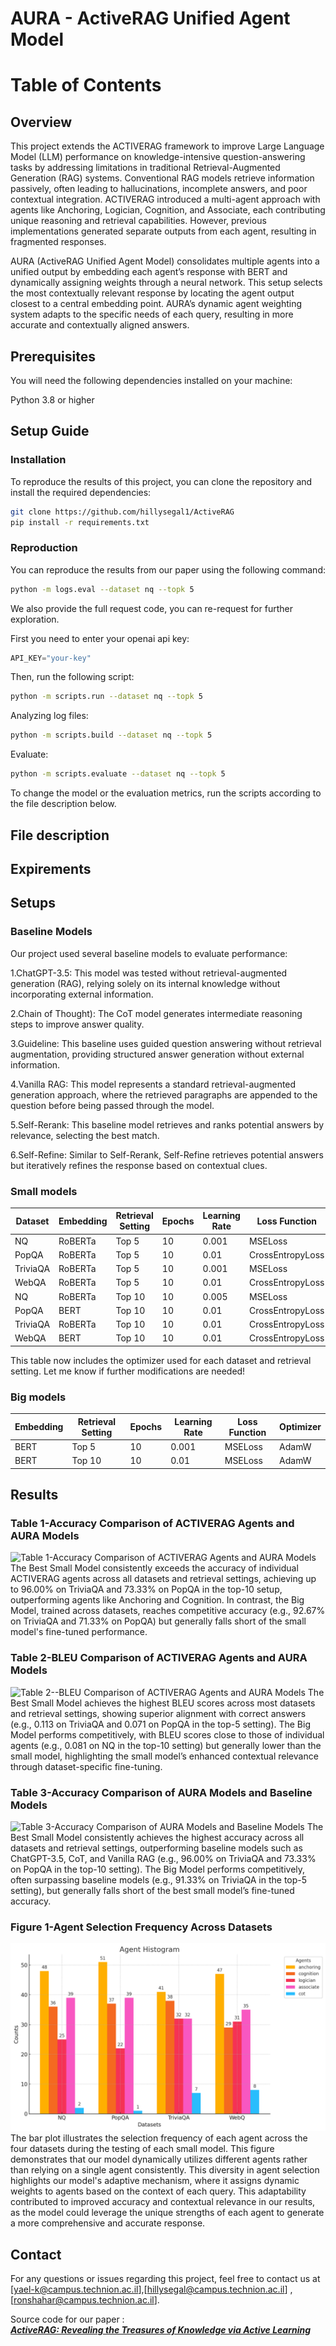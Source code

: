 # AURA - ActiveRAG Unified Agent Model

# Table of Contents




## Overview

This project extends the ACTIVERAG framework to improve Large Language Model (LLM) performance on knowledge-intensive question-answering tasks by addressing limitations in traditional Retrieval-Augmented Generation (RAG) systems. Conventional RAG models retrieve information passively, often leading to hallucinations, incomplete answers, and poor contextual integration. ACTIVERAG introduced a multi-agent approach with agents like Anchoring, Logician, Cognition, and Associate, each contributing unique reasoning and retrieval capabilities. However, previous implementations generated separate outputs from each agent, resulting in fragmented responses.

AURA (ActiveRAG Unified Agent Model) consolidates multiple agents into a unified output by embedding each agent’s response with BERT and dynamically assigning weights through a neural network. This setup selects the most contextually relevant response by locating the agent output closest to a central embedding point. AURA’s dynamic agent weighting system adapts to the specific needs of each query, resulting in more accurate and contextually aligned answers.

## Prerequisites
You will need the following dependencies installed on your machine:

Python 3.8 or higher

## Setup Guide
### Installation
To reproduce the results of this project, you can clone the repository and install the required dependencies:

```bash
git clone https://github.com/hillysegal1/ActiveRAG
pip install -r requirements.txt
```
### Reproduction
You can reproduce the results from our paper using the following command:
```bash
python -m logs.eval --dataset nq --topk 5
```
We also provide the full request code, you can re-request for further exploration.

First you need to enter your openai api key:

```python
API_KEY="your-key"
```

Then, run the following script:

```bash
python -m scripts.run --dataset nq --topk 5
```
Analyzing log files:

```bash
python -m scripts.build --dataset nq --topk 5
```

Evaluate:

```bash
python -m scripts.evaluate --dataset nq --topk 5
```
To change the model or the evaluation metrics, run the scripts according to the file description below. 

## **File description**





## Expirements
## Setups

### Baseline Models
Our project used several baseline models to evaluate performance:

1.ChatGPT-3.5: This model was tested without retrieval-augmented generation (RAG), relying solely on its internal knowledge without incorporating external information. 

2.Chain of Thought): The CoT model generates intermediate reasoning steps to improve answer quality.

3.Guideline: This baseline uses guided question answering without retrieval augmentation, providing structured answer generation without external information.

4.Vanilla RAG: This model represents a standard retrieval-augmented generation approach, where the retrieved paragraphs are appended to the question before being passed through the model. 

5.Self-Rerank: This baseline model retrieves and ranks potential answers by relevance, selecting the best match.

6.Self-Refine: Similar to Self-Rerank, Self-Refine retrieves potential answers but iteratively refines the response based on contextual clues. 


### Small models


| Dataset   | Embedding | Retrieval Setting | Epochs | Learning Rate | Loss Function    | Optimizer |
|-----------|-----------|-------------------|--------|---------------|------------------|-----------|
| NQ        | RoBERTa   | Top 5            | 10     | 0.001         | MSELoss          | Adam      |
| PopQA     | RoBERTa   | Top 5            | 10     | 0.01          | CrossEntropyLoss | AdamW     |
| TriviaQA  | RoBERTa   | Top 5            | 10     | 0.001         | MSELoss          | Adam      |
| WebQA     | RoBERTa   | Top 5            | 10     | 0.01          | CrossEntropyLoss | Adam      |
| NQ        | RoBERTa   | Top 10           | 10     | 0.005         | MSELoss          | AdamW     |
| PopQA     | BERT      | Top 10           | 10     | 0.01          | CrossEntropyLoss | AdamW     |
| TriviaQA  | RoBERTa   | Top 10           | 10     | 0.01          | CrossEntropyLoss | AdamW     |
| WebQA     | BERT      | Top 10           | 10     | 0.01          | CrossEntropyLoss | AdamW     |

This table now includes the optimizer used for each dataset and retrieval setting. Let me know if further modifications are needed!
### Big models

| Embedding | Retrieval Setting | Epochs | Learning Rate | Loss Function | Optimizer |
|-----------|-------------------|--------|---------------|---------------|-----------|
| BERT      | Top 5            | 10     | 0.001         | MSELoss       | AdamW     |
| BERT      | Top 10           | 10     | 0.01          | MSELoss       | AdamW     |

## Results
### Table 1-Accuracy Comparison of ACTIVERAG Agents and AURA Models
![Table 1-Accuracy Comparison of ACTIVERAG Agents and AURA Models
](fig/Results-1.png)
The Best Small Model consistently exceeds the accuracy of individual ACTIVERAG agents across all datasets and retrieval settings, achieving up to 96.00% on TriviaQA and 73.33% on PopQA in the top-10 setup, outperforming agents like Anchoring and Cognition. In contrast, the Big Model, trained across datasets, reaches competitive accuracy (e.g., 92.67% on TriviaQA and 71.33% on PopQA) but generally falls short of the small model's fine-tuned performance.

### Table 2-BLEU Comparison of ACTIVERAG Agents and AURA Models
![Table 2--BLEU Comparison of ACTIVERAG Agents and AURA Models
](fig/Results-2.png)
The Best Small Model achieves the highest BLEU scores across most datasets and retrieval settings, showing superior alignment with correct answers (e.g., 0.113 on TriviaQA and 0.071 on PopQA in the top-5 setting). The Big Model performs competitively, with BLEU scores close to those of individual agents (e.g., 0.081 on NQ in the top-10 setting) but generally lower than the small model, highlighting the small model’s enhanced contextual relevance through dataset-specific fine-tuning.

### Table 3-Accuracy Comparison of AURA Models and Baseline Models
![Table 3-Accuracy Comparison of AURA Models and Baseline Models
](fig/Results-3.png)
The Best Small Model consistently achieves the highest accuracy across all datasets and retrieval settings, outperforming baseline models such as ChatGPT-3.5, CoT, and Vanilla RAG (e.g., 96.00% on TriviaQA and 73.33% on PopQA in the top-10 setting). The Big Model performs competitively, often surpassing baseline models (e.g., 91.33% on TriviaQA in the top-5 setting), but generally falls short of the best small model’s fine-tuned accuracy.

### Figure 1-Agent Selection Frequency Across Datasets
![fig1](fig/fig1.png)
The bar plot illustrates the selection frequency of each agent across the four datasets during the testing of each small model. This figure demonstrates that our model dynamically utilizes different agents rather than relying on a single agent consistently.
This diversity in agent selection highlights our model's adaptive mechanism, where it assigns dynamic weights to agents based on the context of each query. This adaptability contributed to improved accuracy and contextual relevance in our results, as the model could leverage the unique strengths of each agent to generate a more comprehensive and accurate response.



## Contact
For any questions or issues regarding this project, feel free to contact us at  [yael-k@campus.technion.ac.il],[hillysegal@campus.technion.ac.il] ,[ronshahar@campus.technion.ac.il].

Source code for our paper :  
***[ActiveRAG: Revealing the Treasures of Knowledge via Active Learning](https://arxiv.org/abs/2402.13547v1)***








